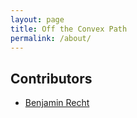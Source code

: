 ```yaml
---
layout: page
title: Off the Convex Path
permalink: /about/
---
```


## Contributors

* [Benjamin Recht](http://www.eecs.berkeley.edu/~brecht)
